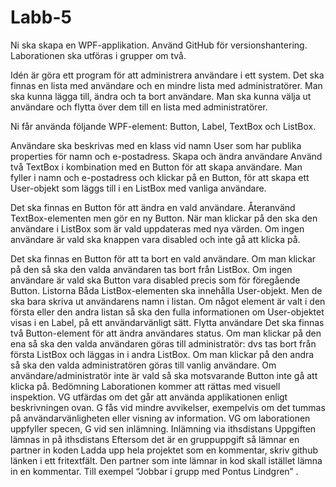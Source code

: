 # Labb-5

Ni ska skapa en WPF-applikation. Använd GitHub för versionshantering.
Laborationen ska utföras i grupper om två.

Idén är göra ett program för att administrera användare i ett system. Det ska finnas en lista med användare och en mindre lista med administratörer. Man ska kunna lägga till, ändra och ta bort användare. Man ska kunna välja ut användare och flytta över dem till en lista med administratörer.

Ni får använda följande WPF-element: Button, Label, TextBox och ListBox.

Användare ska beskrivas med en klass vid namn User som har publika properties för namn och e-postadress.
Skapa och ändra användare
Använd två TextBox i kombination med en Button för att skapa användare. Man fyller i namn och e-postadress och klickar på en Button, för att skapa ett User-objekt som läggs till i en ListBox med vanliga användare.

Det ska finnas en Button för att ändra en vald användare. Återanvänd TextBox-elementen men gör en ny Button. När man klickar på den ska den användare i ListBox som är vald uppdateras med nya värden. Om ingen användare är vald ska knappen vara disabled och inte gå att klicka på.

Det ska finnas en Button för att ta bort en vald användare. Om man klickar på den så ska den valda användaren tas bort från ListBox. Om ingen användare är vald ska Button vara disabled precis som för föregående Button.
Listorna
Båda ListBox-elementen ska innehålla User-objekt. Men de ska bara skriva ut användarens namn i listan. Om något element är valt i den första eller den andra listan så ska den fulla informationen om User-objektet visas i en Label, på ett användarvänligt sätt.
Flytta användare
Det ska finnas två Button-element för att ändra användares status. Om man klickar på den ena så ska den valda användaren göras till administratör: dvs tas bort från första ListBox och läggas in i andra ListBox. Om man klickar på den andra så ska den valda administratören göras till vanlig användare. Om användare/administratör inte är vald så ska motsvarande Button inte gå att klicka på.
Bedömning
Laborationen kommer att rättas med visuell inspektion. VG utfärdas om det går att använda applikationen enligt beskrivningen ovan. G fås vid mindre avvikelser, exempelvis om det tummas på användarvänligheten eller visning av information. VG om laborationen uppfyller specen, G vid sen inlämning.
Inlämning via ithsdistans
Uppgiften lämnas in på ithsdistans
Eftersom det är en gruppuppgift så lämnar en partner in koden
Ladda upp hela projektet som en kommentar, skriv github länken i ett fritextfält. 
Den partner som inte lämnar in kod skall istället lämna in en kommentar. Till exempel
“Jobbar i grupp med Pontus Lindgren”
.
